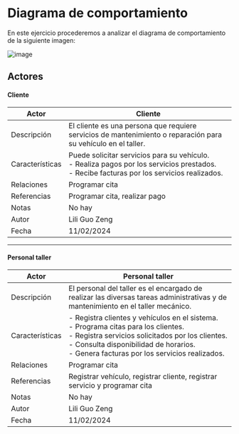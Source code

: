 # Diagrama de comportamiento

En este ejercicio procederemos a analizar el diagrama de comportamiento de la siguiente imagen: 

![image](https://github.com/liliguoz/ETS/assets/145054491/15d443ec-9164-451b-831f-ed9cd27e8405)

## Actores

#### Cliente

|  Actor | Cliente |
|---|---|
| Descripción  | El cliente es una persona que requiere servicios de mantenimiento o reparación para su vehículo en el taller.  |
| Características  |  Puede solicitar servicios para su vehículo.<br>- Realiza pagos por los servicios prestados.<br>- Recibe facturas por los servicios realizados. |
| Relaciones | Programar cita  |
| Referencias | Programar cita, realizar pago |   
|  Notas |  No hay |
| Autor  | Lili Guo Zeng |
|Fecha | 11/02/2024 |

---
#### Personal taller

|  Actor | Personal taller |
|---|---|
| Descripción  | El personal del taller es el encargado de realizar las diversas tareas administrativas y de mantenimiento en el taller mecánico. |
| Características  | - Registra clientes y vehículos en el sistema.<br>- Programa citas para los clientes.<br>- Registra servicios solicitados por los clientes.<br>- Consulta disponibilidad de horarios.<br>- Genera facturas por los servicios realizados. |
| Relaciones | Programar cita |
| Referencias | Registrar vehículo, registrar cliente, registrar servicio y programar cita |   
|  Notas |  No hay |
| Autor  | Lili Guo Zeng |
|Fecha | 11/02/2024 |


